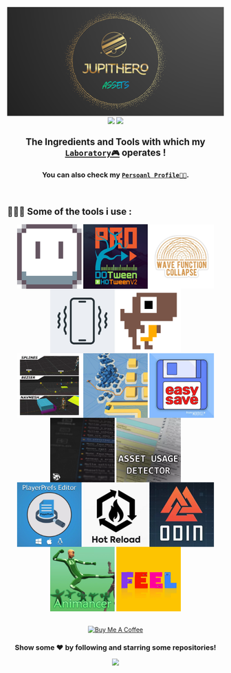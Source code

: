 <div align="center">
<img align="center" src="profile/Images/JH-Assets-Banner_Thin.png" /></a>

<img align="center" src="https://komarev.com/ghpvc/?username=JH-Assets&label=Recent%20Views&color=0e75b6&style=for-the-badge"/>
<img align="center" src="https://img.shields.io/github/followers/JH-Assets?label=Followers&style=for-the-badge" />

## The Ingredients and Tools with which my [**`Laboratory🎮`**](https://github.com/Joknaa) operates !
### You can also check my [**`Persoanl Profile👨‍💻`**](https://github.com/Joknaa).


<br/>


</div>



<!-- ------------------------------------------------------------------------------------------------------------------------------------------------------------------------------ --> 


## 👨🏻‍💻 Some of the tools i use :
<div align="center">

<a href="https://github.com/JH-Assets/Aseprite">
<img align="center" src="profile/Images/Assets/Asset_Aseprite.png" width="150" height="150"/></a>
<a href="https://github.com/JH-Assets/Dotween">
<img align="center" src="profile/Images/Assets/Asset_Dotween.jpg" width="150" height="150"/></a>
<a href="https://github.com/JH-Assets/WaveFunctionCollapse">
<img align="center" src="profile/Images/Assets/Asset_WFC.jpg" width="150" height="150"/></a>
<a href="https://github.com/JH-Assets/Vibration">
<img align="center" src="profile/Images/Assets/Asset_Vibration.jpg" width="150" height="150"/></a>
<a href="https://github.com/JH-Assets/PixelArt">
<img align="center" src="profile/Images/Assets/Asset_PixelArt.gif" width="150" height="150"/></a>

<br/>

<a href="https://assetstore.unity.com/packages/tools/animation/simple-waypoint-system-2506">
<img align="center" src="profile/Images/Assets/Asset_SWS.png" width="150" height="150"/></a>
<a href="https://assetstore.unity.com/packages/tools/behavior-ai/a-pathfinding-project-pro-87744">
<img align="center" src="profile/Images/Assets/Asset_AStarPF.png" width="150" height="150"/></a>
<a href="https://assetstore.unity.com/packages/tools/utilities/easy-save-the-complete-save-data-serializer-system-768">
<img align="center" src="profile/Images/Assets/Asset_EasySave.png" width="150" height="150"/></a>
<a href="https://assetstore.unity.com/packages/tools/gui/srdebugger-console-tools-on-device-27688">
<img align="center" src="profile/Images/Assets/Asset_SRDebugger.png" width="150" height="150"/></a>
<a href="https://assetstore.unity.com/packages/tools/utilities/asset-usage-detector-112837">
<img align="center" src="profile/Images/Assets/Asset_AUD.png" width="150" height="150"/></a>

<br/>

<a href="https://assetstore.unity.com/packages/tools/utilities/playerprefs-editor-167903">
<img align="center" src="profile/Images/Assets/Asset_PPE.png" width="150" height="150"/></a>
<a href="https://assetstore.unity.com/packages/tools/utilities/hot-reload-edit-code-without-compiling-254358">
<img align="center" src="profile/Images/Assets/Assets_HR.png" width="150" height="150"/></a>
<a href="https://assetstore.unity.com/packages/tools/utilities/odin-inspector-and-serializer-89041">
<img align="center" src="profile/Images/Assets/Asset_Odin.png" width="150" height="150"/></a>
<a href="https://assetstore.unity.com/packages/tools/animation/animancer-pro-116514">
<img align="center" src="profile/Images/Assets/Asset_Animancer.png" width="150" height="150"/></a>
<a href="https://assetstore.unity.com/packages/tools/particles-effects/feel-183370">
<img align="center" src="profile/Images/Assets/Assets_Feel.png" width="150" height="150"/></a>

</div>
<br/>
<br/>

<!-- ------------------------------------------------------------------------------------------------------------------------------------------------------------------------------ --> 



<div align="center">
    <a href="https://www.buymeacoffee.com/oknaa" target="_blank">
        <img src="https://cdn.buymeacoffee.com/buttons/v2/default-black.png" alt="Buy Me A Coffee" height="60px" width="217px" >
    </a>

### Show some ❤️ by following and starring some repositories!
<p align="center">
  <img src="https://capsule-render.vercel.app/api?type=waving&color=gradient&height=60&section=footer"/>
</p>
  
